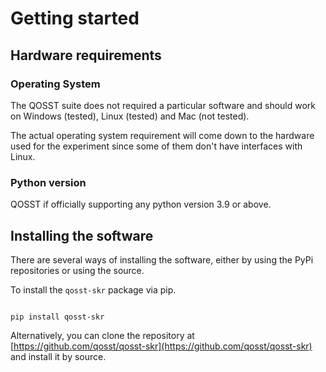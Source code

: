 # Getting started
## Hardware requirements

### Operating System

The QOSST suite does not required a particular software and should work on Windows (tested), Linux (tested) and Mac (not tested).

The actual operating system requirement will come down to the hardware used for the experiment since some of them don't have interfaces with Linux.

### Python version

QOSST if officially supporting any python version 3.9 or above.

## Installing the software

There are several ways of installing the software, either by using the PyPi repositories or using the source.

To install the `qosst-skr` package via pip.

```{prompt} bash

pip install qosst-skr
```

Alternatively, you can clone the repository at [https://github.com/qosst/qosst-skr](https://github.com/qosst/qosst-skr) and install it by source.